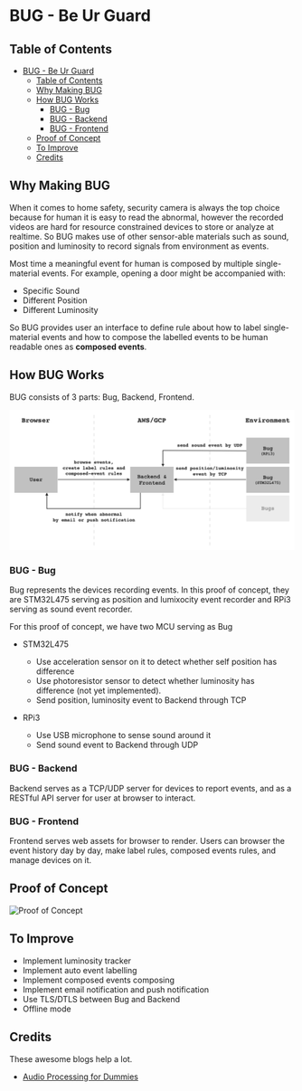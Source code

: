 # BUG - Be Ur Guard

## Table of Contents

- [BUG - Be Ur Guard](#bug---be-ur-guard)
  - [Table of Contents](#table-of-contents)
  - [Why Making BUG](#why-making-bug)
  - [How BUG Works](#how-bug-works)
    - [BUG - Bug](#bug---bug)
    - [BUG - Backend](#bug---backend)
    - [BUG - Frontend](#bug---frontend)
  - [Proof of Concept](#proof-of-concept)
  - [To Improve](#to-improve)
  - [Credits](#credits)

## Why Making BUG

When it comes to home safety, security camera is always the top choice because for human it is easy to read the abnormal, however the recorded videos are hard for resource constrained devices to store or analyze at realtime. So BUG makes use of other sensor-able materials such as sound, position and luminosity to record signals from environment as events.

Most time a meaningful event for human is composed by multiple single-material events. For example, opening a door might be accompanied with:

- Specific Sound
- Different Position
- Different Luminosity

So BUG provides user an interface to define rule about how to label single-material events and how to compose the labelled events to be human readable ones as **composed events**.

## How BUG Works

BUG consists of 3 parts: Bug, Backend, Frontend.

![What Composes BUG](https://raw.githubusercontent.com/NTUEE-ESLab/2020-fall-bug/master/img/what-composes-bug.png)

### BUG - Bug

Bug represents the devices recording events. In this proof of concept, they are STM32L475 serving as position and lumixocity event recorder and RPi3 serving as sound event recorder.

For this proof of concept, we have two MCU serving as Bug

- STM32L475

  - Use acceleration sensor on it to detect whether self position has difference
  - Use photoresistor sensor to detect whether luminosity has difference (not yet implemented).
  - Send position, luminosity event to Backend through TCP

- RPi3

  - Use USB microphone to sense sound around it
  - Send sound event to Backend through UDP

### BUG - Backend

Backend serves as a TCP/UDP server for devices to report events, and as a RESTful API server for user at browser to interact.

### BUG - Frontend

Frontend serves web assets for browser to render. Users can browser the event history day by day, make label rules, composed events rules, and manage devices on it.

## Proof of Concept

![Proof of Concept](https://raw.githubusercontent.com/NTUEE-ESLab/2020-fall-bug/master/img/proof-of-concept.gif)

## To Improve

- Implement luminosity tracker
- Implement auto event labelling
- Implement composed events composing
- Implement email notification and push notification
- Use TLS/DTLS between Bug and Backend
- Offline mode

## Credits

These awesome blogs help a lot.

- [Audio Processing for Dummies](https://adventures.michaelfbryan.com/posts/audio-processing-for-dummies)
